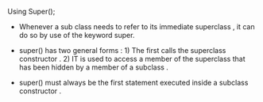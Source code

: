 
Using Super();

  - Whenever a sub class needs to refer to its immediate superclass , it can do so by use of the keyword super.

  - super() has two general forms :
        1) The first calls the superclass constructor .
        2) IT is used to access a member of the superclass that has been hidden by a member of a subclass .

  - super() must always be the first statement executed inside a subclass constructor .
